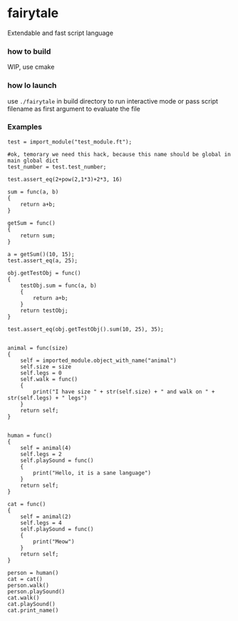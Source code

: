 # fairytale
Extendable and fast script language

### how to build
WIP, use cmake

### how lo launch
use `./fairytale` in build directory to run interactive mode or pass script filename as first argument to evaluate the file

### Examples
```
test = import_module("test_module.ft");

#ok, temorary we need this hack, because this name should be global in main global dict
test_number = test.test_number;

test.assert_eq(2+pow(2,1*3)+2*3, 16)

sum = func(a, b)
{
	return a+b;
}

getSum = func()
{
	return sum;
}

a = getSum()(10, 15);
test.assert_eq(a, 25);

obj.getTestObj = func()
{
	testObj.sum = func(a, b)
	{
		return a+b;
	}
	return testObj;
}

test.assert_eq(obj.getTestObj().sum(10, 25), 35);
```

```

animal = func(size)
{
	self = imported_module.object_with_name("animal")
	self.size = size
	self.legs = 0
	self.walk = func()
	{
		print("I have size " + str(self.size) + " and walk on " + str(self.legs) + " legs")
	}
	return self;
}


human = func()
{
	self = animal(4)
	self.legs = 2
	self.playSound = func()
	{
		print("Hello, it is a sane language")
	}
	return self;
}

cat = func()
{
	self = animal(2)
	self.legs = 4
	self.playSound = func()
	{
		print("Meow")
	}
	return self;
}

person = human()
cat = cat()
person.walk()
person.playSound()
cat.walk()
cat.playSound()
cat.print_name()
```
